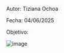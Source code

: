 Autor: Tiziana Ochoa

Fecha: 04/06/2025

Objetivo:

![image](https://github.com/user-attachments/assets/22fb2e9b-9d55-4a93-9fe7-f0cff95cbd9b)
